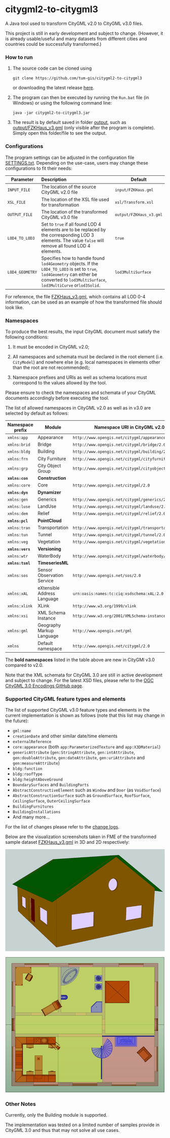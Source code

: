 # citygml2-to-citygml3

A Java tool used to transform CityGML v2.0 to CityGML v3.0 files.

This project is still in early development and subject to change. (However, it is already usable/useful and many datasets from different cities and countries could be successfully transformed.) 

### How to run

1. The source code can be cloned using 
   ```batch
   git clone https://github.com/tum-gis/citygml2-to-citygml3
   ```
   or downloading the latest release [here](https://github.com/tum-gis/citygml2-to-citygml3/releases).

2. The program can then be executed by running the `Run.bat` file (in Windows) or using the following command line:
   ```batch
   java -jar citygml2-to-citygml3.jar
   ```

3. The result is by default saved in folder [output](output), such as [output/FZKHaus_v3.gml](output/FZKHaus_v3.gml) (only visible after the program is complete). 
   Simply open this folder/file to see the output.

### Configurations
The program settings can be adjusted in the configuration file [SETTINGS.txt](SETTINGS.txt). Depending on the use-case, users may change these configurations to fit their needs:

| Parameter        | Description           | Default  |
| ------------- |:-------------| -----|
| `INPUT_FILE`      | The location of the source CityGML v2.0 file | `input/FZKHaus.gml` |
| `XSL_FILE`      | The location of the XSL file used for transformation | `xsl/Transform.xsl` |
| `OUTPUT_FILE`      | The location of the transformed CityGML v3.0 file | `output/FZKHaus_v3.gml` |
| `LOD4_TO_LOD3`      | Set to `true` if all found LOD 4 elements are to be replaced by the corresponding LOD 3 elements. The value `false` will remove all found LOD 4 elements. | `true` |
| `LOD4_GEOMETRY`      | Specifies how to handle found `lod4Geometry` objects. If the `LOD4_TO_LOD3` is set to `true`, `lod4Geometry` can either be converted to `lod3MultiSurface`, `lod3MultiCurve` or`lod3Solid`. | `lod3MultiSurface` |

For reference, the file [FZKHaus_v3.gml](output/FZKHaus_v3.gml), which contains all LOD 0-4 information, can be used as an example of how the transformed file should look like.

### Namespaces
To produce the best results, the input CityGML document must satisfy the following conditions:

1. It must be encoded in CityGML v2.0;

2. All namespaces and schemata must be declared in the root element (i.e. `CityModel`) and nowhere else (e.g. local namespaces in elements other than the root are not recommended);

3. Namespace prefixes and URIs as well as schema locations must correspond to the values allowed by the tool. 

Please ensure to check the namespaces and schemata of your CityGML documents accordingly before executing the tool.

The list of allowed namespaces in CityGML v2.0 as well as in v3.0 are selected by default as follows:

| Namespace prefix        | Module |       Namespace URI in CityGML v2.0           |      Namespace URI in CityGML v3.0  |
| ------------- |------|-------------| -----|
| `xmlns:app` | Appearance | `http://www.opengis.net/citygml/appearance/2.0` | `http://www.opengis.net/citygml/appearance/3.0` |
| `xmlns:brid` | Bridge | `http://www.opengis.net/citygml/bridge/2.0` | `http://www.opengis.net/citygml/bridge/3.0` |
| `xmlns:bldg` | Building | `http://www.opengis.net/citygml/building/2.0` | `http://www.opengis.net/citygml/building/3.0` |
| `xmlns:frn` | City Furniture | `http://www.opengis.net/citygml/cityfurniture/2.0` | `http://www.opengis.net/citygml/cityfurniture/3.0` |
| `xmlns:grp` | City Object Group | `http://www.opengis.net/citygml/cityobjectgroup/2.0` | `http://www.opengis.net/citygml/cityobjectgroup/3.0` |
| **`xmlns:con`** | **Construction** |  | **`http://www.opengis.net/citygml/construction/3.0`** |
| `xmlns:core` | Core | `http://www.opengis.net/citygml/2.0` | `http://www.opengis.net/citygml/3.0` |
| **`xmlns:dyn`** | **Dynamizer** |  | **`http://www.opengis.net/citygml/dynamizer/3.0`** |
| `xmlns:gen` | Generics | `http://www.opengis.net/citygml/generics/2.0` | `http://www.opengis.net/citygml/generics/3.0` |
| `xmlns:luse` | LandUse | `http://www.opengis.net/citygml/landuse/2.0` | `http://www.opengis.net/citygml/landuse/3.0` |
| `xmlns:dem` | Relief | `http://www.opengis.net/citygml/relief/2.0` | `http://www.opengis.net/citygml/relief/3.0` |
| **`xmlns:pcl`** | **PointCloud** |  | **`http://www.opengis.net/citygml/pointcloud/3.0`** |
| `xmlns:tran` | Transportation | `http://www.opengis.net/citygml/transportation/2.0` | `http://www.opengis.net/citygml/transportation/3.0` |
| `xmlns:tun` | Tunnel | `http://www.opengis.net/citygml/tunnel/2.0` | `http://www.opengis.net/citygml/tunnel/3.0` |
| `xmlns:veg` | Vegetation | `http://www.opengis.net/citygml/vegetation/2.0` | `http://www.opengis.net/citygml/vegetation/3.0` |
| **`xmlns:vers`** | **Versioning** |  | **`http://www.opengis.net/citygml/versioning/3.0`** |
| `xmlns:wtr` | WaterBody | `http://www.opengis.net/citygml/waterbody/2.0` | `http://www.opengis.net/citygml/waterbody/3.0` |
| **`xmlns:tsml`** | **TimeseriesML** |  | **`http://www.opengis.net/tsml/1.0`** |
| `xmlns:sos` | Sensor Observation Service | `http://www.opengis.net/sos/2.0` | `http://www.opengis.net/sos/2.0` |
| `xmlns:xAL` | eXtensible Address Language | `urn:oasis:names:tc:ciq:xsdschema:xAL:2.0` | `urn:oasis:names:tc:ciq:xsdschema:xAL:2.0` |
| `xmlns:xlink` | XLink | `http://www.w3.org/1999/xlink` | `http://www.w3.org/1999/xlink` |
| `xmlns:xsi` | XML Schema Instance | `http://www.w3.org/2001/XMLSchema-instance` | `http://www.w3.org/2001/XMLSchema-instance` |
| `xmlns:gml` | Geography Markup Language | `http://www.opengis.net/gml` | `http://www.opengis.net/gml/3.2` |
| `xmlns` | Default namespace | `http://www.opengis.net/citygml/2.0` | `http://www.opengis.net/citygml/3.0` |

The **bold namespaces** listed in the table above are new in CityGMl v3.0 compared to v2.0.

Note that the XML schemata for CityGML 3.0 are still in active development and subject to change. For the latest XSD files, please refer to the [OGC CityGML 3.0 Encodings GitHub page](https://github.com/opengeospatial/CityGML-3.0Encodings).

### Supported CityGML feature types and elements
The list of supported CityGML v3.0 feature types and elements in the current implementation is shown as follows (note that this list may change in the future):

+ `gml:name`
+ `creationDate` and other similar date/time elements
+ `externalReference`
+ `core:appearance` (both `app:ParameterizedTexture` and `app:X3DMaterial`)
+ `genericAttribute` (`gen:StringAttribute`, `gen:intAttribute`, `gen:doubleAttribute`, `gen:dateAttribute`, `gen:uriAttribute` and `gen:measureAttribute`)
+ `bldg:function`
+ `bldg:roofType`
+ `bldg:heightAboveGround`
+ `BoundarySurfaces` and `BuildingParts`
+ `AbstractConstructiveElement` such as `Window` and `Door` (as `VoidSurface`)
+ `AbstractConstructionSurface` such as `GroundSurface`, `RoofSurface`, `CeilingSurface`, `OuterCeilingSurface`
+ `BuildingFurnitures`
+ `BuildingInstallations`
+ And many more...

For the list of changes please refer to the [change logs](CHANGES.md).

Below are the visualization screenshots taken in FME of the transformed sample dataset [FZKHaus_v3.gml](output/FZKHaus_v3.gml) in 3D and 2D respectively:

 ![FZKHaus in 3D](images/FZKHaus_3D.png "FZKHaus in 3D")
 
 ![FZKHaus in 2D](images/FZKHaus_2D.png "FZKHaus in 2D")

### Other Notes
Currently, only the Building module is supported.

The implementation was tested on a limited number of samples provide in CityGML 3.0 and thus that may not solve all use cases.

